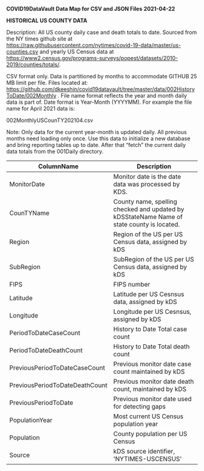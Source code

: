 __COVID19DataVault__
__Data Map for CSV and JSON Files__
__2021-04-22__

__HISTORICAL US COUNTY DATA__

Description:  All US county daily case and death totals to date.  Sourced from the NY times github site at  
https://raw.githubusercontent.com/nytimes/covid-19-data/master/us-counties.csv and yearly US Census data 
at https://www2.census.gov/programs-surveys/popest/datasets/2010-2019/counties/totals/.

CSV format only.  Data is partitioned by months to accommodate GITHUB 25 MB limit per file.    Files located at:
https://github.com/dkeeshin/covid19datavault/tree/master/data/002HistoryToDate/002Monthly . File name format
reflects the year and month daily data is part of.  Date format is Year-Month (YYYYMM).  For example the file name for April 2021 data is:

002MonthlyUSCounTY202104.csv

Note:  Only data for the current year-month is updated daily.  All previous months need loading only once. Use this data to initialize a new database and bring reporting tables up to date.  After that “fetch” the current daily data totals from the 001Daily directory.


| ColumnName | Description |
| ---------- | ----------- |
| MonitorDate | Monitor date is the date data was processed by KDS. |
| CounTYName | County name, spelling checked and updated by kDSStateName  Name of state county is located. |
| Region | Region of the US per US Census data, assigned by kDS |
| SubRegion | SubRegion of the US per US Census data, assigned by kDS |
| FIPS | FIPS number |
| Latitude | Latitude per US Cesnsus data, assigned by kDS |
| Longitude | Longitude per US Cesnsus, assigned by kDS |
| PeriodToDateCaseCount | History to Date Total case count |
| PeriodToDateDeathCount | History to Date Total death count |
| PreviousPeriodToDateCaseCount | Previous monitor date case count maintained by kDS |
| PreviousPeriodToDateDeathCount | Previous monitor date death count, maintained by kDS |
| PreviousPeriodToDate | Previous monitor date used for detecting gaps |
| PopulationYear | Most current US Census population year |
| Population | County population per US Census |
| Source | kDS source identifier, 'NYTIMES-USCENSUS' |
